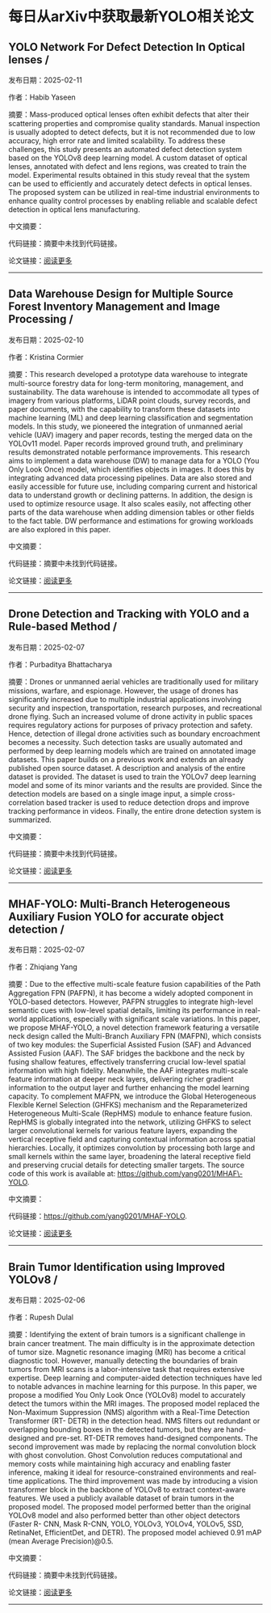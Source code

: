 # 每日从arXiv中获取最新YOLO相关论文


## YOLO Network For Defect Detection In Optical lenses / 

发布日期：2025-02-11

作者：Habib Yaseen

摘要：Mass\-produced optical lenses often exhibit defects that alter their scattering properties and compromise quality standards. Manual inspection is usually adopted to detect defects, but it is not recommended due to low accuracy, high error rate and limited scalability. To address these challenges, this study presents an automated defect detection system based on the YOLOv8 deep learning model. A custom dataset of optical lenses, annotated with defect and lens regions, was created to train the model. Experimental results obtained in this study reveal that the system can be used to efficiently and accurately detect defects in optical lenses. The proposed system can be utilized in real\-time industrial environments to enhance quality control processes by enabling reliable and scalable defect detection in optical lens manufacturing.

中文摘要：


代码链接：摘要中未找到代码链接。

论文链接：[阅读更多](http://arxiv.org/abs/2502.07592v1)

---


## Data Warehouse Design for Multiple Source Forest Inventory Management and Image Processing / 

发布日期：2025-02-10

作者：Kristina Cormier

摘要：This research developed a prototype data warehouse to integrate multi\-source forestry data for long\-term monitoring, management, and sustainability. The data warehouse is intended to accommodate all types of imagery from various platforms, LiDAR point clouds, survey records, and paper documents, with the capability to transform these datasets into machine learning \(ML\) and deep learning classification and segmentation models. In this study, we pioneered the integration of unmanned aerial vehicle \(UAV\) imagery and paper records, testing the merged data on the YOLOv11 model. Paper records improved ground truth, and preliminary results demonstrated notable performance improvements.   This research aims to implement a data warehouse \(DW\) to manage data for a YOLO \(You Only Look Once\) model, which identifies objects in images. It does this by integrating advanced data processing pipelines. Data are also stored and easily accessible for future use, including comparing current and historical data to understand growth or declining patterns. In addition, the design is used to optimize resource usage. It also scales easily, not affecting other parts of the data warehouse when adding dimension tables or other fields to the fact table. DW performance and estimations for growing workloads are also explored in this paper.

中文摘要：


代码链接：摘要中未找到代码链接。

论文链接：[阅读更多](http://arxiv.org/abs/2502.07015v1)

---


## Drone Detection and Tracking with YOLO and a Rule\-based Method / 

发布日期：2025-02-07

作者：Purbaditya Bhattacharya

摘要：Drones or unmanned aerial vehicles are traditionally used for military missions, warfare, and espionage. However, the usage of drones has significantly increased due to multiple industrial applications involving security and inspection, transportation, research purposes, and recreational drone flying. Such an increased volume of drone activity in public spaces requires regulatory actions for purposes of privacy protection and safety. Hence, detection of illegal drone activities such as boundary encroachment becomes a necessity. Such detection tasks are usually automated and performed by deep learning models which are trained on annotated image datasets. This paper builds on a previous work and extends an already published open source dataset. A description and analysis of the entire dataset is provided. The dataset is used to train the YOLOv7 deep learning model and some of its minor variants and the results are provided. Since the detection models are based on a single image input, a simple cross\-correlation based tracker is used to reduce detection drops and improve tracking performance in videos. Finally, the entire drone detection system is summarized.

中文摘要：


代码链接：摘要中未找到代码链接。

论文链接：[阅读更多](http://arxiv.org/abs/2502.05292v1)

---


## MHAF\-YOLO: Multi\-Branch Heterogeneous Auxiliary Fusion YOLO for accurate object detection / 

发布日期：2025-02-07

作者：Zhiqiang Yang

摘要：Due to the effective multi\-scale feature fusion capabilities of the Path Aggregation FPN \(PAFPN\), it has become a widely adopted component in YOLO\-based detectors. However, PAFPN struggles to integrate high\-level semantic cues with low\-level spatial details, limiting its performance in real\-world applications, especially with significant scale variations. In this paper, we propose MHAF\-YOLO, a novel detection framework featuring a versatile neck design called the Multi\-Branch Auxiliary FPN \(MAFPN\), which consists of two key modules: the Superficial Assisted Fusion \(SAF\) and Advanced Assisted Fusion \(AAF\). The SAF bridges the backbone and the neck by fusing shallow features, effectively transferring crucial low\-level spatial information with high fidelity. Meanwhile, the AAF integrates multi\-scale feature information at deeper neck layers, delivering richer gradient information to the output layer and further enhancing the model learning capacity. To complement MAFPN, we introduce the Global Heterogeneous Flexible Kernel Selection \(GHFKS\) mechanism and the Reparameterized Heterogeneous Multi\-Scale \(RepHMS\) module to enhance feature fusion. RepHMS is globally integrated into the network, utilizing GHFKS to select larger convolutional kernels for various feature layers, expanding the vertical receptive field and capturing contextual information across spatial hierarchies. Locally, it optimizes convolution by processing both large and small kernels within the same layer, broadening the lateral receptive field and preserving crucial details for detecting smaller targets. The source code of this work is available at: https://github.com/yang0201/MHAF\-YOLO.

中文摘要：


代码链接：https://github.com/yang0201/MHAF-YOLO.

论文链接：[阅读更多](http://arxiv.org/abs/2502.04656v1)

---


## Brain Tumor Identification using Improved YOLOv8 / 

发布日期：2025-02-06

作者：Rupesh Dulal

摘要：Identifying the extent of brain tumors is a significant challenge in brain cancer treatment. The main difficulty is in the approximate detection of tumor size. Magnetic resonance imaging \(MRI\) has become a critical diagnostic tool. However, manually detecting the boundaries of brain tumors from MRI scans is a labor\-intensive task that requires extensive expertise. Deep learning and computer\-aided detection techniques have led to notable advances in machine learning for this purpose. In this paper, we propose a modified You Only Look Once \(YOLOv8\) model to accurately detect the tumors within the MRI images. The proposed model replaced the Non\-Maximum Suppression \(NMS\) algorithm with a Real\-Time Detection Transformer \(RT\- DETR\) in the detection head. NMS filters out redundant or overlapping bounding boxes in the detected tumors, but they are hand\-designed and pre\-set. RT\-DETR removes hand\-designed components. The second improvement was made by replacing the normal convolution block with ghost convolution. Ghost Convolution reduces computational and memory costs while maintaining high accuracy and enabling faster inference, making it ideal for resource\-constrained environments and real\-time applications. The third improvement was made by introducing a vision transformer block in the backbone of YOLOv8 to extract context\-aware features. We used a publicly available dataset of brain tumors in the proposed model. The proposed model performed better than the original YOLOv8 model and also performed better than other object detectors \(Faster R\- CNN, Mask R\-CNN, YOLO, YOLOv3, YOLOv4, YOLOv5, SSD, RetinaNet, EfficientDet, and DETR\). The proposed model achieved 0.91 mAP \(mean Average Precision\)@0.5.

中文摘要：


代码链接：摘要中未找到代码链接。

论文链接：[阅读更多](http://arxiv.org/abs/2502.03746v1)

---

